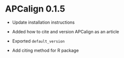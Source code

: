 # APCalign 0.1.5


* Update installation instructions 

* Added how to cite and version APCalign as an article

* Exported `default_version`

* Add citing method for R package

